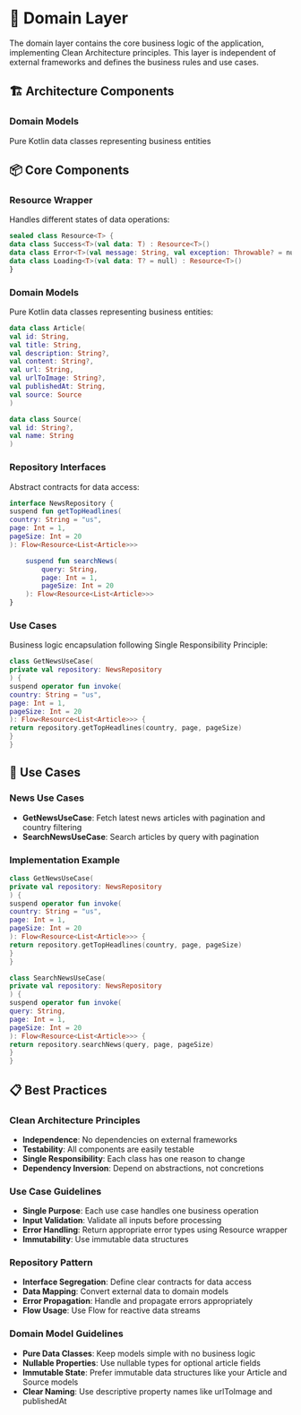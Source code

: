 # 🎯 Domain Layer

The domain layer contains the core business logic of the application, implementing Clean
Architecture principles. This layer is independent of external frameworks and defines the business
rules and use cases.

## 🏗️ Architecture Components

### Domain Models

Pure Kotlin data classes representing business entities

## 📦 Core Components

### Resource Wrapper
Handles different states of data operations:

```kotlin
sealed class Resource<T> {
data class Success<T>(val data: T) : Resource<T>()
data class Error<T>(val message: String, val exception: Throwable? = null) : Resource<T>()
data class Loading<T>(val data: T? = null) : Resource<T>()
}
```

### Domain Models
Pure Kotlin data classes representing business entities:

```kotlin
data class Article(
val id: String,
val title: String,
val description: String?,
val content: String?,
val url: String,
val urlToImage: String?,
val publishedAt: String,
val source: Source
)

data class Source(
val id: String?,
val name: String
)
```

### Repository Interfaces
Abstract contracts for data access:

```kotlin
interface NewsRepository {
suspend fun getTopHeadlines(
country: String = "us",
page: Int = 1,
pageSize: Int = 20
): Flow<Resource<List<Article>>>

    suspend fun searchNews(
        query: String,
        page: Int = 1,
        pageSize: Int = 20
    ): Flow<Resource<List<Article>>>
}
```

### Use Cases
Business logic encapsulation following Single Responsibility Principle:

```kotlin
class GetNewsUseCase(
private val repository: NewsRepository
) {
suspend operator fun invoke(
country: String = "us",
page: Int = 1,
pageSize: Int = 20
): Flow<Resource<List<Article>>> {
return repository.getTopHeadlines(country, page, pageSize)
}
}
```


## 🎯 Use Cases

### News Use Cases
- **GetNewsUseCase**: Fetch latest news articles with pagination and country filtering
- **SearchNewsUseCase**: Search articles by query with pagination

### Implementation Example
```kotlin
class GetNewsUseCase(
private val repository: NewsRepository
) {
suspend operator fun invoke(
country: String = "us",
page: Int = 1,
pageSize: Int = 20
): Flow<Resource<List<Article>>> {
return repository.getTopHeadlines(country, page, pageSize)
}
}

class SearchNewsUseCase(
private val repository: NewsRepository
) {
suspend operator fun invoke(
query: String,
page: Int = 1,
pageSize: Int = 20
): Flow<Resource<List<Article>>> {
return repository.searchNews(query, page, pageSize)
}
}
```

## 📋 Best Practices

### Clean Architecture Principles
- **Independence**: No dependencies on external frameworks
- **Testability**: All components are easily testable
- **Single Responsibility**: Each class has one reason to change
- **Dependency Inversion**: Depend on abstractions, not concretions

### Use Case Guidelines
- **Single Purpose**: Each use case handles one business operation
- **Input Validation**: Validate all inputs before processing
- **Error Handling**: Return appropriate error types using Resource wrapper
- **Immutability**: Use immutable data structures

### Repository Pattern
- **Interface Segregation**: Define clear contracts for data access
- **Data Mapping**: Convert external data to domain models
- **Error Propagation**: Handle and propagate errors appropriately
- **Flow Usage**: Use Flow for reactive data streams

### Domain Model Guidelines
- **Pure Data Classes**: Keep models simple with no business logic
- **Nullable Properties**: Use nullable types for optional article fields
- **Immutable State**: Prefer immutable data structures like your Article and Source models
- **Clear Naming**: Use descriptive property names like urlToImage and publishedAt